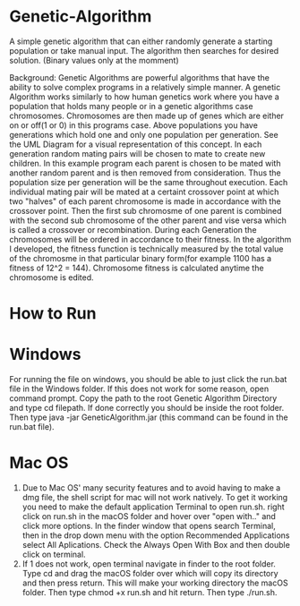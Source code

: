 # Genetic-Algorithm
A simple genetic algorithm that can either randomly generate a starting population or take manual input. The algorithm then searches for desired solution. (Binary values only at the momment)

Background:
Genetic Algorithms are powerful algorithms that have the ability to solve complex programs in a relatively simple manner. A genetic Algorithm works similarly to how human genetics work where you have a population that holds many people or in a genetic algorithms case chromosomes. Chromosomes are then made up of genes which are either on or off(1 or 0) in this programs case. Above populations you have generations which hold one and only one population per generation. See the UML Diagram for a visual representation of this concept. In each generation random mating pairs will be chosen to mate to create new children. In this example program each parent is chosen to be mated with another random parent and is then removed from consideration. Thus the population size per generation will be the same throughout execution. Each individual mating pair will be mated at a certaint crossover point at which two "halves" of each parent chromosome is made in accordance with the crossover point. Then the first sub chromosme of one parent is combined with the second sub chromosome of the other parent and vise versa which is called a crossover or recombination. During each Generation the chromosomes will be ordered in accordance to their fitness. In the algorithm I developed, the fitness function is technically measured by the total value of the chromosme in that particular binary form(for example 1100 has a fitness of 12^2 = 144). Chromosome fitness is calculated anytime the chromosome is edited. 

# How to Run

# Windows
For running the file on windows, you should be able to just click the run.bat file in the Windows folder. If this does not work for some reason, open command prompt. Copy the path to the root Genetic Algorithm Directory and type cd filepath. If done correctly you should be inside the root folder. Then type java -jar GeneticAlgorithm.jar (this command can be found in the run.bat file).

# Mac OS
1. Due to Mac OS' many security features and to avoid having to make a dmg file, the shell script for mac will not work natively. To get it working you need to make the default application Terminal to open run.sh. right click on run.sh in the macOS folder and hover over "open with.." and click more options. In the finder window that opens search Terminal, then in the drop down menu with the option Recommended Applications select All Aplications. Check the Always Open With Box and then double click on terminal.
2. If 1 does not work, open terminal navigate in finder to the root folder. Type cd and drag the macOS folder over which will copy its directory and then press return. This will make your working directory the macOS folder. Then type chmod +x run.sh and hit return. Then type ./run.sh.
